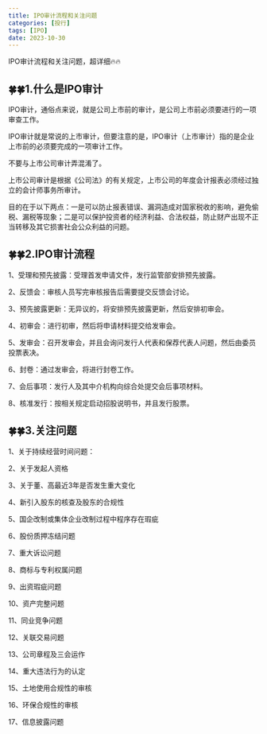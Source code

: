 ```yaml
---
title: IPO审计流程和关注问题
categories: [投行]
tags: [IPO]
date: 2023-10-30
---
```


IPO审计流程和关注问题，超详细🔥🔥

## 🍀🍀1.什么是IPO审计

IPO审计，通俗点来说，就是公司上市前的审计，是公司上市前必须要进行的一项审查工作。

IPO审计就是常说的上市审计，但要注意的是，IPO审计（上市审计）指的是企业上市前的必须要完成的一项审计工作。

不要与上市公司审计弄混淆了。

上市公司审计是根据《公司法》的有关规定，上市公司的年度会计报表必须经过独立的会计师事务所审计。

目的在于以下两点：一是可以防止报表错误、漏洞造成对国家税收的影响，避免偷税、漏税等现象；二是可以保护投资者的经济利益、合法权益，防止财产出现不正当转移及其它损害社会公众利益的问题。

## 🍀🍀2.IPO审计流程

1、受理和预先披露：受理首发申请文件，发行监管部安排预先披露。

2、反馈会：审核人员写完审核报告后需要提交反馈会讨论。

3、预先披露更新：无异议的，将安排预先披露更新，然后安排初审会。

4、初审会：进行初审，然后将申请材料提交给发审会。

5、发审会：召开发审会，并且会询问发行人代表和保荐代表人问题，然后由委员投票表决。

6、封卷：通过发审会，将进行封卷工作。

7、会后事项：发行人及其中介机构向综合处提交会后事项材料。

8、核准发行：按相关规定启动招股说明书，并且发行股票。

## 🍀🍀3.关注问题

1、关于持续经营时间问题：

2、关于发起人资格

3、关于董、高最近3年是否发生重大变化

4、新引入股东的核查及股东的合规性

5、国企改制或集体企业改制过程中程序存在瑕疵

6、股份质押冻结问题

7、重大诉讼问题

8、商标与专利权属问题

9、出资瑕疵问题

10、资产完整问题

11、同业竞争问题

12、关联交易问题

13、公司章程及三会运作

14、重大违法行为的认定

15、土地使用合规性的审核

16、环保合规性的审核

17、信息披露问题


